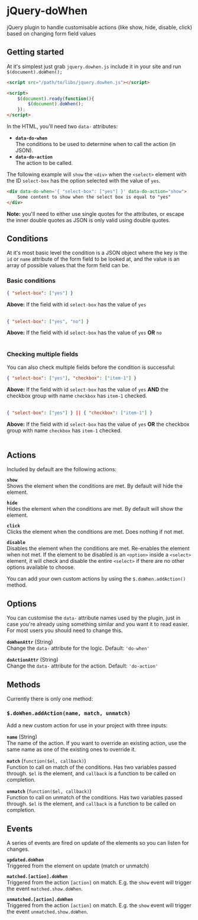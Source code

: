 # jQuery-doWhen
jQuery plugin to handle customisable actions (like show, hide, disable, click) based on changing form field values

## Getting started
At it's simplest just grab `jquery.dowhen.js` include it in your site and run `$(document).doWhen();`

```html
<script src="/path/to/libs/jquery.dowhen.js"></script>

<script>
	$(document).ready(function(){
		$(document).doWhen();
	});
</script>
```
In the HTML, you'll need two `data-` attributes:
* **`data-do-when`**<br/>The conditions to be used to determine when to call the action (in JSON).
* **`data-do-action`**<br/>The action to be called.

The following example will `show` the `<div>` when the `<select>` element with the ID `select-box` has the option selected with the value of `yes`.
```html
<div data-do-when='{ "select-box": ["yes"] }' data-do-action="show">
	Some content to show when the select box is equal to "yes"
</div>
```
**Note:** you'll need to either use single quotes for the attributes, or escape the inner double quotes as JSON is only valid using double quotes.

## Conditions
At it's most basic level the condition is a JSON object where the key is the `id` or `name` attribute of the form field to be looked at, and the value is an array of possible values that the form field can be.

### Basic conditions

```json
{ "select-box": ["yes"] }
```
**Above:** If the field with id `select-box` has the value of `yes`<br/><br/>

```json
{ "select-box": ["yes", "no"] }
```
**Above:** If the field with id `select-box` has the value of `yes` **OR** `no`<br/><br/>

### Checking multiple fields

You can also check multiple fields before the condition is successful:

```json
{ "select-box": ["yes"], "checkbox": ["item-1"] }
```
**Above:** If the field with id `select-box` has the value of `yes` **AND** the checkbox group with name `checkbox` has `item-1` checked.<br/><br/>

```json
{ "select-box": ["yes"] } || { "checkbox": ["item-1"] }
```
**Above:** If the field with id `select-box` has the value of `yes` **OR** the checkbox group with name `checkbox` has `item-1` checked.<br/><br/>

## Actions
Included by default are the following actions:

**`show`**<br/>Shows the element when the conditions are met. By default will hide the element.

**`hide`**<br/>Hides the element when the conditions are met. By default will show the element.

**`click`**<br/>Clicks the element when the conditions are met. Does nothing if not met.

**`disable`**<br/>Disables the element when the conditions are met. Re-enables the element when not met. If the element to be disabled is an `<option>` inside a `<select>` element, it will check and disable the entire `<select>` if there are no other options available to choose.

You can add your own custom actions by using the `$.doWhen.addAction()` method.

## Options
You can customise the `data-` attribute names used by the plugin, just in case you're already using something similar and you want it to read easier. For most users you should need to change this.

**`doWhenAttr`** (String)<br/>Change the `data-` attribute for the logic. Default: `'do-when'`

**`doActionAttr`** (String)<br/>Change the `data-` attribute for the action. Default: `'do-action'`

## Methods
Currently there is only one method:

### `$.doWhen.addAction(name, match, unmatch)`
Add a new custom action for use in your project with three inputs:

**`name`** (String)<br/>The name of the action. If you want to override an existing action, use the same name as one of the existing ones to override it.

**`match`** (`function($el, callback)`)<br/>Function to call on match of the conditions. Has two variables passed through. `$el` is the element, and `callback` is a function to be called on completion.

**`unmatch`** (`function($el, callback)`)<br/>Function to call on unmatch of the conditions. Has two variables passed through. `$el` is the element, and `callback` is a function to be called on completion.

## Events
A series of events are fired on update of the elements so you can listen for changes.

**`updated.doWhen`**<br/>Triggered from the element on update (match or unmatch)

**`matched.[action].doWhen`**<br/>Triggered from the action `[action]` on match. E.g. the `show` event will trigger the event `matched.show.doWhen`.

**`unmatched.[action].doWhen`**<br/>Triggered from the action `[action]` on match. E.g. the `show` event will trigger the event `unmatched.show.doWhen`.
